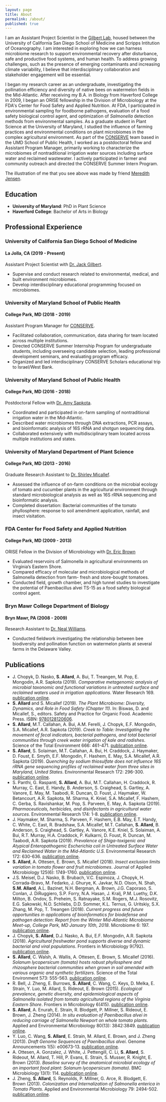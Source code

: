 ```yaml
---
layout: page
title: About
permalink: /about/
published: true
---
```


I am an Assistant Project Scientist in the [Gilbert Lab](http://www.gilbertlaboratory.com/), housed between the University of California San Diego School of Medicine and Scripps Intitution of Oceanography. I am interested in exploring how we can harness microbiome research to support environmental recovery after disturbance, safe and productive food systems, and human health. To address growing challenges, such as the presence of emerging contaminants and increasing climate variability, I believe that interdisciplinary collaboration and stakeholder engagement will be essential. 

I began my research career as an undergraduate, investigating the pollination efficiency and diversity of native bees on watermelon fields in the Mid-Atlantic. After receiving my B.A. in Biology from Haverford College in 2009, I began an ORISE fellowship in the Division of Microbiology at the FDA's Center for Food Safety and Applied Nutrition. At FDA, I participated in environmental sampling for foodborne pathogens, evaluation of a food safety biological control agent, and optimization of _Salmonella_ detection methods from environmental samples. As a graduate student in Plant Science at the University of Maryland, I studied the influence of farming practices and environmental conditions on plant microbiomes in the complex agricultural environment. As part of the [CONSERVE](http://conservewaterforfood.org/) team based in the UMD School of Public Health, I worked as a postdoctoral fellow and Assistant Program Manager, primarily working to characterize the microbiomes of nontraditional irrigation water sources including surface water and reclaimed wastewater. I actively participated in farmer and community outreach and directed the CONSERVE Summer Intern Program. 

The illustration of me that you see above was made by friend
[Meredith Jensen](http://meredithjensen.com).

## Education

* **University of Maryland**: PhD in Plant Science
* **Haverford College**: Bachelor of Arts in Biology

## Professional Experience

### University of California San Diego School of Medicine
#### La Jolla, CA (2019 - Present)
Assistant Project Scientist with [Dr. Jack Gilbert](http://www.gilbertlaboratory.com/).

* Supervise and conduct research related to environmental, medical, and built environment microbiomes.
* Develop interdisciplinary educational programming focused on microbiomes.

### University of Maryland School of Public Health
#### College Park, MD (2018 - 2019)
Assistant Program Manager for [CONSERVE](http://conservewaterforfood.org/).

* Facilitated collaboration, communication, data sharing for team located across multiple institutions. 
* Directed CONSERVE Summer Internship Program for undergraduate students, including overseeing candidate selection, leading professional development seminars, and evaluating program efficacy.
* Organized and led interdisciplinary CONSERVE Scholars educational trip to Israel/West Bank.

### University of Maryland School of Public Health
#### College Park, MD (2016 - 2018)
Postdoctoral Fellow with [Dr. Amy Sapkota](http://sph.umd.edu/people/amy-r-sapkota).

* Coordinated and participated in on-farm sampling of nontraditional irrigation
  water in the Mid-Atlantic.
* Described water microbiomes through DNA extractions, PCR assays, and
  bioinformatic analysis of 16S rRNA and shotgun sequencing data.
* Collaborated extensively with multidisciplinary team located across multiple
  institutions and states.

### University of Maryland Department of Plant Science
#### College Park, MD (2013 - 2016)
Graduate Research Assistant to [Dr. Shirley Micallef](https://psla.umd.edu/research/research-lab-pages/micallef-lab-produce-safety).

* Assessed the influence of on-farm conditions on the microbial ecology of
  tomato and cucumber plants in the agricultural environment through standard
  microbiological analysis as well as 16S rRNA sequencing and bioinformatic
  analysis.
* Completed dissertation: Bacterial communities of the tomato phyllosphere:
  response to soil amendment application, rainfall, and insect visitation.

### FDA Center for Food Safety and Applied Nutrition
#### College Park, MD (2009 - 2013)
ORISE Fellow in the Division of Microbiology with [Dr. Eric Brown](https://www.fda.gov/food/whole-genome-sequencing-wgs-program/whole-genome-sequencing-researchers#Eric_Brown)

* Evaluated reservoirs of Salmonella in agricultural environments on Virginia’s
  Eastern Shore.
* Compared efficacy of molecular and microbiological methods of Salmonella
  detection from farm- fresh and store-bought tomatoes.
* Conducted field, growth chamber, and high tunnel studies to investigate the
  potential of Paenibacillus alvei TS-15 as a food safety biological control
  agent.

### Bryn Mawr College Department of Biology
#### Bryn Mawr, PA (2008 - 2009)
Research Assistant to [Dr. Neal Williams](http://entomology.ucdavis.edu/Faculty/Neal_M_Williams/).

* Conducted fieldwork investigating the relationship between bee biodiversity
  and pollination function on watermelon plants at several farms in the
  Delaware Valley.


## Publications

* J. Chopyk, D. Nasko, **S. Allard**, A. Bui, T. Treangen, M. Pop, E. Mongodin, A.R. Sapkota (2019). _Comparative metagenomic analysis of microbial taxonomic and functional variations in untreated surface and reclaimed waters used in irrigation applications_. Water Research 169. [publication online](https://doi.org/10.1016/j.watres.2019.115250).
* **S. Allard** and S. Micallef (2019). _The Plant Microbiome: Diversity, Dynamics, and Role in Food Safety (Chapter 11)_. In: Biswas, D. and Micallef, S., editors. Safety and Practice for Organic Food. Academic Press. ISBN: [9780128120606](https://www.elsevier.com/books/safety-and-practice-for-organic-food/biswas/978-0-12-812060-6).
* **S. Allard**, M.T. Callahan, A. Bui, A.M. Ferelli, J. Chopyk, E.F. Mongodin, S.A. Micallef, A.R. Sapkota (2019). _Creek to Table: Investigating the movement of fecal indicators, bacterial pathogens, and total bacterial communities through creek water irrigation of kale and radishes_.  Science of the Total Environment 666: 461-471. [publication online](https://doi.org/10.1016/j.scitotenv.2019.02.179).
* **S. Allard**, S. Solaiman, M.T. Callahan, A. Bui, H. Craddock, J. Haymaker, D. Foust, E. Smyth, E.F. Mongodin, F. Hashem, E. May, S.A. Micallef, A.R. Sapkota (2019). _Quenching by sodium thiosulfate does not influence 16S rRNA gene sequencing profiles of reclaimed water from three sites in Maryland, United States_. Environmental Research 172: 296-300. [publication online](https://doi.org/10.1016/j.envres.2019.02.022).
* S. Panthi, G. Raspanti, **S. Allard**, A. Bui, M.T. Callahan, H. Craddock, R. Murray, C. East, E. Handy, B. Anderson, S. Craighead, S. Gartley, A. Vanore, E. May, M. Taabodi, R. Duncan, D. Foust, J. Haymaker, W. Betancourt, A.R. Sapkota, M. Sharma, K. Kniel, S.A. Micallef, F. Hashem, C. Gerba, S. Ravishankar, M. Pop, S. Parveen, E. May, A. Sapkota (2019). _Pharmaceuticals, herbicides, and disinfectants in agricultural water sources_. Environmental Research 174: 1-8. [publication online](https://doi.org/10.1016/j.envres.2019.04.011).
* J. Haymaker, M. Sharma, S. Parveen, F. Hashem, E.B. May, E.T. Handy, C. White, C. East, R. Bradshaw, S.A. Micallef, M.T. Callahan, **S. Allard**, B. Anderson, S. Craighead, S. Gartley, A. Vanore, K.E. Kniel, S. Solaiman, A. Bui, R.T. Murray, H.A. Craddock, P. Kulkarni, D. Foust, R. Duncan, M. Taabodi, A.R. Sapkota (2019). _Prevalence of Shiga-toxigenic and Atypical Enteropathogenic Escherichia coli in Untreated Surface Water and Reclaimed Water in the Mid-Atlantic U.S._ Environmental Research 172: 630-636. [publication online](https://doi.org/10.1016/j.envres.2019.02.019).
* **S. Allard**, A. Ottesen, E. Brown, S. Micallef (2018). _Insect exclusion limits variation in tomato flower and fruit microbiomes_. Journal of Applied Microbiology 125(6): 1749-1760. [publication online](https://doi.org/10.1111/jam.14087).
* J.S. Meisel, D.J. Nasko, B. Brubach, V.C. Espinoza, J. Chopyk, H. Corrada-Bravo, M. Fedarko, J. Ghurye, K. Javkar, N.D. Olson, N. Shah, **S.M. Allard**, A.L. Bazinet, N.H. Bergman, A. Brown, J.G. Caporaso, S. Conlan, J. DiRuggiero, S.P. Forry, N.A. Hasan, J. Kralj, P.M. Luethy, D.K. Milton, B. Ondov, S. Preheim, S. Ratnayake, S.M. Rogers, M.J. Rosovitz, E.G. Sakowski, N.O. Schliebs, D.D. Sommer, K.L. Ternus, G. Uritskiy, S.X. Zhang, M. Pop, T. Treangen (2018). _Current progress and future opportunities in applications of bioinformatics for biodefense and pathogen detection: Report from the Winter Mid-Atlantic Microbiome Meet-up, College Park, MD January 10th, 2018_. Microbiome 6: 197. [publication online](https://doi.org/10.1186/s40168-018-0582-5).
* J. Chopyk, **S. Allard**, D.J. Nasko, A. Bui, E.F. Mongodin, A.R. Sapkota (2018). _Agricultural freshwater pond supports diverse and dynamic bacterial and viral populations_. Frontiers in Microbiology 9(792).
  [publication online](https://www.ncbi.nlm.nih.gov/pmc/articles/PMC5928236/).
* **S. Allard**, C. Walsh, A. Wallis, A. Ottesen, E. Brown, S. Micallef (2016).
  _Solanum lycopersicum (tomato) hosts robust phyllosphere and rhizosphere bacterial communities when grown in soil amended with various organic and synthetic fertilizers_. Science of the Total Environment 573: 555-563. [publication online](https://www.ncbi.nlm.nih.gov/pubmed/27580466).
* R. Bell, J. Zheng, E. Burrows, **S. Allard**, C. Wang, C. Keys, D. Melka, E.
  Strain, Y. Luo, M. Allard, S. Rideout, E. Brown (2015). _Ecological prevalence, genetic diversity, and epidemiological aspects of Salmonella isolated from tomato agricultural regions of the Virginia Eastern Shore_.
  Frontiers in Microbiology 6(415).
  [publication online](https://www.ncbi.nlm.nih.gov/pubmed/25999938).
* **S. Allard**, A. Enurah, E. Strain, R. Blodgett, P. Millner, S. Rideout, E.
  Brown, J. Zheng (2014). _In situ evaluation of Paenibacillus alvei in reducing carriage of Salmonella Newport on whole tomato plants_. Applied and
  Environmental Microbiology 80(13): 3842:3849.
  [publication online](https://www.ncbi.nlm.nih.gov/pubmed/24747888).
* Y. Luo, C. Wang, **S. Allard**, E. Strain, M. Allard, E. Brown, and J. Zheng
  (2013). _Draft Genome Sequences of Paenibacillus alvei_. Genome Announcements
  1(5): e00673-13.
  [publication online](https://www.ncbi.nlm.nih.gov/pmc/articles/PMC3757446/).
* A. Ottesen, A. Gonzalez, J. White, J. Pettengill, C. Li, **S. Allard**, S.
  Rideout, M. Allard, T. Hill, P. Evans, E. Strain, S. Musser, R. Knight, E.
  Brown (2013). _Baseline survey of the anatomical microbial ecology of an important food plant: Solanum lycopersicum (tomato)_. BMC Microbiology 13(1):
  114.
  [publication online](https://bmcmicrobiol.biomedcentral.com/articles/10.1186/1471-2180-13-114).
* J. Zheng, **S. Allard**, S. Reynolds, P. Millner, G. Arce, R. Blodgett, E.
  Brown (2013). _Colonization and Internalization of Salmonella enterica in Tomato Plants_. Applied and Environmental Microbiology 79: 2494-502.
  [publication online](http://aem.asm.org/content/79/8/2494.full).
